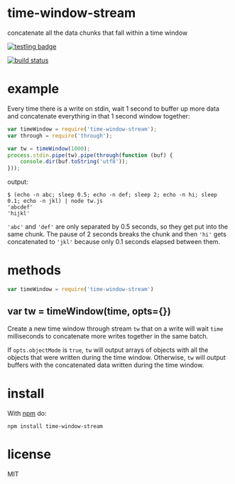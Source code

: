 # time-window-stream

concatenate all the data chunks that fall within a time window

[![testling badge](https://ci.testling.com/substack/time-window-stream.png)](https://ci.testling.com/substack/time-window-stream)

[![build status](https://secure.travis-ci.org/substack/time-window-stream.png)](http://travis-ci.org/substack/time-window-stream)

# example

Every time there is a write on stdin, wait 1 second to buffer up more data and
concatenate everything in that 1 second window together:

``` js
var timeWindow = require('time-window-stream');
var through = require('through');

var tw = timeWindow(1000);
process.stdin.pipe(tw).pipe(through(function (buf) {
    console.dir(buf.toString('utf8'));
}));
```

output:

```
$ (echo -n abc; sleep 0.5; echo -n def; sleep 2; echo -n hi; sleep 0.1; echo -n jkl) | node tw.js
'abcdef'
'hijkl'
```

`'abc'` and `'def'` are only separated by 0.5 seconds, so they get put into the
same chunk. The pause of 2 seconds breaks the chunk and then `'hi'` gets
concatenated to `'jkl'` because only 0.1 seconds elapsed between them.

# methods

``` js
var timeWindow = require('time-window-stream')
```

## var tw = timeWindow(time, opts={})

Create a new time window through stream `tw` that on a write will wait `time`
milliseconds to concatenate more writes together in the same batch.

If `opts.objectMode` is `true`, `tw` will output arrays of objects with all the
objects that were written during the time window. Otherwise, `tw` will output
buffers with the concatenated data written during the time window.

# install

With [npm](https://npmjs.org) do:

```
npm install time-window-stream
```

# license

MIT

